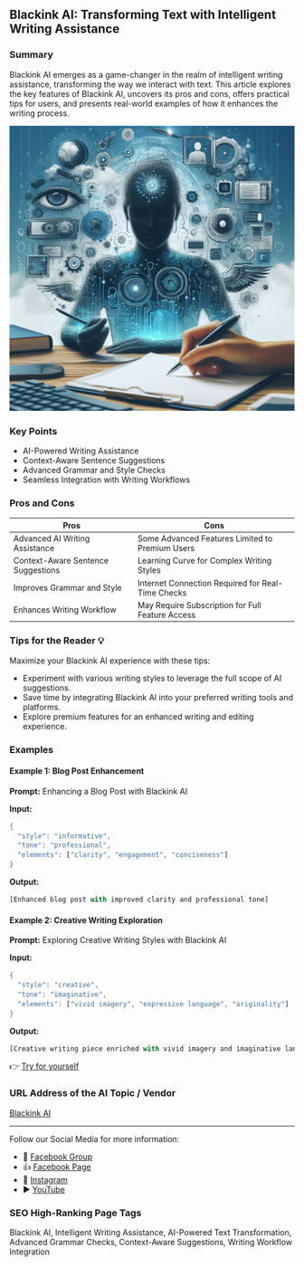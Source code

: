 ## Blackink AI: Transforming Text with Intelligent Writing Assistance

### Summary
Blackink AI emerges as a game-changer in the realm of intelligent writing assistance, transforming the way we interact with text. This article explores the key features of Blackink AI, uncovers its pros and cons, offers practical tips for users, and presents real-world examples of how it enhances the writing process.

<img src="./blackinkai.webp" alt="Blackink AI Image"/>

### Key Points
- AI-Powered Writing Assistance
- Context-Aware Sentence Suggestions
- Advanced Grammar and Style Checks
- Seamless Integration with Writing Workflows

### Pros and Cons

| Pros                             | Cons                                               |
| -------------------------------- | -------------------------------------------------- |
| Advanced AI Writing Assistance    | Some Advanced Features Limited to Premium Users      |
| Context-Aware Sentence Suggestions| Learning Curve for Complex Writing Styles           |
| Improves Grammar and Style        | Internet Connection Required for Real-Time Checks   |
| Enhances Writing Workflow         | May Require Subscription for Full Feature Access    |

### Tips for the Reader 💡
Maximize your Blackink AI experience with these tips:
- Experiment with various writing styles to leverage the full scope of AI suggestions.
- Save time by integrating Blackink AI into your preferred writing tools and platforms.
- Explore premium features for an enhanced writing and editing experience.

### Examples

#### Example 1: Blog Post Enhancement
**Prompt:** Enhancing a Blog Post with Blackink AI

**Input:**
```dart
{
  "style": "informative",
  "tone": "professional",
  "elements": ["clarity", "engagement", "conciseness"]
}
```

**Output:**
```dart
[Enhanced blog post with improved clarity and professional tone]
```

#### Example 2: Creative Writing Exploration
**Prompt:** Exploring Creative Writing Styles with Blackink AI

**Input:**
```dart
{
  "style": "creative",
  "tone": "imaginative",
  "elements": ["vivid imagery", "expressive language", "originality"]
}
```

**Output:**
```dart
[Creative writing piece enriched with vivid imagery and imaginative language]
```

👉 <a href="https://blackink.ai/" target="_blank">Try for yourself</a>

### URL Address of the AI Topic / Vendor
<a href="https://blackink.ai/" target="_blank">Blackink AI</a>

---

Follow our Social Media for more information:

- 📘 <a href="https://www.facebook.com/groups/trionxai" target="_blank">Facebook Group</a>
- 👍 <a href="https://www.facebook.com/ai.trionxai" target="_blank">Facebook Page</a>
- 📸 <a href="https://www.instagram.com/trionxai/" target="_blank">Instagram</a>
- ▶️ <a href="https://www.youtube.com/@robotdocs/" target="_blank">YouTube</a>

### SEO High-Ranking Page Tags
Blackink AI, Intelligent Writing Assistance, AI-Powered Text Transformation, Advanced Grammar Checks, Context-Aware Suggestions, Writing Workflow Integration